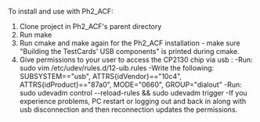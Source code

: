 To install and use with Ph2_ACF:
1. Clone project in Ph2_ACF's parent directory
2. Run make 
3. Run cmake and make again for the Ph2_ACF installation - make sure "Building the TestCards' USB components" is printed during cmake.
4. Give permissions to your user to access the CP2130 chip via usb :
-Run: sudo vim /etc/udev/rules.d/12-uib.rules
-Write the following: SUBSYSTEM=="usb", ATTRS{idVendor}=="10c4", ATTRS{idProduct}=="87a0", MODE="0660", GROUP="dialout"
-Run: sudo udevadm control --reload-rules && sudo udevadm trigger
-If you experience problems, PC restart or logging out and back in along with usb disconnection and then reconnection updates the permissions.